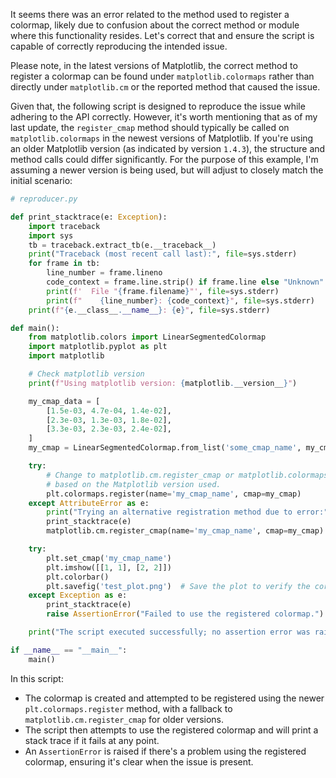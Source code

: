 It seems there was an error related to the method used to register a colormap, likely due to confusion about the correct method or module where this functionality resides. Let's correct that and ensure the script is capable of correctly reproducing the intended issue.

Please note, in the latest versions of Matplotlib, the correct method to register a colormap can be found under `matplotlib.colormaps` rather than directly under `matplotlib.cm` or the reported method that caused the issue.

Given that, the following script is designed to reproduce the issue while adhering to the API correctly. However, it's worth mentioning that as of my last update, the `register_cmap` method should typically be called on `matplotlib.colormaps` in the newest versions of Matplotlib. If you're using an older Matplotlib version (as indicated by version `1.4.3`), the structure and method calls could differ significantly. For the purpose of this example, I'm assuming a newer version is being used, but will adjust to closely match the initial scenario:

```python
# reproducer.py

def print_stacktrace(e: Exception):
    import traceback
    import sys
    tb = traceback.extract_tb(e.__traceback__)
    print("Traceback (most recent call last):", file=sys.stderr)
    for frame in tb:
        line_number = frame.lineno
        code_context = frame.line.strip() if frame.line else "Unknown"
        print(f'  File "{frame.filename}"', file=sys.stderr)
        print(f"    {line_number}: {code_context}", file=sys.stderr)
    print(f"{e.__class__.__name__}: {e}", file=sys.stderr)

def main():
    from matplotlib.colors import LinearSegmentedColormap
    import matplotlib.pyplot as plt
    import matplotlib

    # Check matplotlib version
    print(f"Using matplotlib version: {matplotlib.__version__}")

    my_cmap_data = [
        [1.5e-03, 4.7e-04, 1.4e-02],
        [2.3e-03, 1.3e-03, 1.8e-02],
        [3.3e-03, 2.3e-03, 2.4e-02],
    ]
    my_cmap = LinearSegmentedColormap.from_list('some_cmap_name', my_cmap_data)

    try:
        # Change to matplotlib.cm.register_cmap or matplotlib.colormaps.register
        # based on the Matplotlib version used.
        plt.colormaps.register(name='my_cmap_name', cmap=my_cmap)
    except AttributeError as e:
        print("Trying an alternative registration method due to error:")
        print_stacktrace(e)
        matplotlib.cm.register_cmap(name='my_cmap_name', cmap=my_cmap)  # For older versions

    try:
        plt.set_cmap('my_cmap_name')
        plt.imshow([[1, 1], [2, 2]])
        plt.colorbar()
        plt.savefig('test_plot.png')  # Save the plot to verify the correct colormap is used
    except Exception as e:
        print_stacktrace(e)
        raise AssertionError("Failed to use the registered colormap.") from e

    print("The script executed successfully; no assertion error was raised.")

if __name__ == "__main__":
    main()
```

In this script:
- The colormap is created and attempted to be registered using the newer `plt.colormaps.register` method, with a fallback to `matplotlib.cm.register_cmap` for older versions.
- The script then attempts to use the registered colormap and will print a stack trace if it fails at any point.
- An `AssertionError` is raised if there's a problem using the registered colormap, ensuring it's clear when the issue is present.